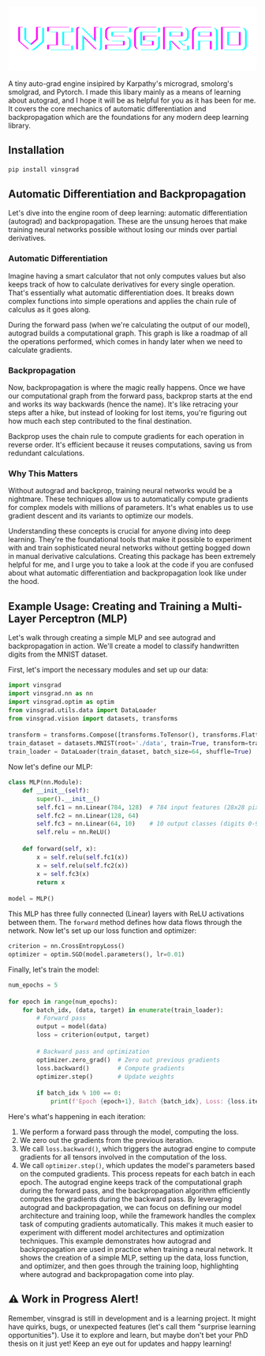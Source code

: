 ![logo](https://github.com/vincentamato/vinsgrad/blob/main/logo.png?raw=true)

A tiny auto-grad engine insipired by Karpathy's micrograd, smolorg's smolgrad, and Pytorch. I made this libary mainly as a means of learning about autograd, and I hope it will be as helpful for you as it has been for me. It covers the core mechanics of automatic differentiation and backpropagation which are the foundations for any modern deep learning library.

## Installation

```bash
pip install vinsgrad
```

## Automatic Differentiation and Backpropagation

Let's dive into the engine room of deep learning: automatic differentiation (autograd) and backpropagation. These are the unsung heroes that make training neural networks possible without losing our minds over partial derivatives.

### Automatic Differentiation

Imagine having a smart calculator that not only computes values but also keeps track of how to calculate derivatives for every single operation. That's essentially what automatic differentiation does. It breaks down complex functions into simple operations and applies the chain rule  of calculus as it goes along.

During the forward pass (when we're calculating the output of our model), autograd builds a computational graph. This graph is like a roadmap of all the operations performed, which comes in handy later when we need to calculate gradients.

### Backpropagation

Now, backpropagation is where the magic really happens. Once we have our computational graph from the forward pass, backprop starts at the end and works its way backwards (hence the name). It's like retracing your steps after a hike, but instead of looking for lost items, you're figuring out how much each step contributed to the final destination.

Backprop uses the chain rule to compute gradients for each operation in reverse order. It's efficient because it reuses computations, saving us from redundant calculations.

### Why This Matters

Without autograd and backprop, training neural networks would be a nightmare. These techniques allow us to automatically compute gradients for complex models with millions of parameters. It's what enables us to use gradient descent and its variants to optimize our models.

Understanding these concepts is crucial for anyone diving into deep learning. They're the foundational tools that make it possible to experiment with and train sophisticated neural networks without getting bogged down in manual derivative calculations. Creating this package has been extremely helpful for me, and I urge you to take a look at the code if you are confused about what automatic differentiation and backpropagation look like under the hood.

## Example Usage: Creating and Training a Multi-Layer Perceptron (MLP)

Let's walk through creating a simple MLP and see autograd and backpropagation in action. We'll create a model to classify handwritten digits from the MNIST dataset.

First, let's import the necessary modules and set up our data:

```python
import vinsgrad
import vinsgrad.nn as nn
import vinsgrad.optim as optim
from vinsgrad.utils.data import DataLoader
from vinsgrad.vision import datasets, transforms

transform = transforms.Compose([transforms.ToTensor(), transforms.Flatten()])
train_dataset = datasets.MNIST(root='./data', train=True, transform=transform, download=True)
train_loader = DataLoader(train_dataset, batch_size=64, shuffle=True)

```

Now let's define our MLP:
```python
class MLP(nn.Module):
    def __init__(self):
        super().__init__()
        self.fc1 = nn.Linear(784, 128)  # 784 input features (28x28 pixels)
        self.fc2 = nn.Linear(128, 64)
        self.fc3 = nn.Linear(64, 10)    # 10 output classes (digits 0-9)
        self.relu = nn.ReLU()

    def forward(self, x):
        x = self.relu(self.fc1(x))
        x = self.relu(self.fc2(x))
        x = self.fc3(x)
        return x

model = MLP()
```
This MLP has three fully connected (Linear) layers with ReLU activations between them. The `forward` method defines how data flows through the network. Now let's set up our loss function and optimizer:
```python
criterion = nn.CrossEntropyLoss()
optimizer = optim.SGD(model.parameters(), lr=0.01)
```

Finally, let's train the model:
```python
num_epochs = 5

for epoch in range(num_epochs):
    for batch_idx, (data, target) in enumerate(train_loader):
        # Forward pass
        output = model(data)
        loss = criterion(output, target)

        # Backward pass and optimization
        optimizer.zero_grad()  # Zero out previous gradients
        loss.backward()        # Compute gradients
        optimizer.step()       # Update weights

        if batch_idx % 100 == 0:
            print(f'Epoch {epoch+1}, Batch {batch_idx}, Loss: {loss.item():.4f}')
```
Here's what's happening in each iteration:
1. We perform a forward pass through the model, computing the loss.
2. We zero out the gradients from the previous iteration.
3. We call `loss.backward()`, which triggers the autograd engine to compute gradients for all tensors involved in the computation of the loss.
4. We call `optimizer.step()`, which updates the model's parameters based on the computed gradients.
This process repeats for each batch in each epoch. The autograd engine keeps track of the computational graph during the forward pass, and the backpropagation algorithm efficiently computes the gradients during the backward pass.
By leveraging autograd and backpropagation, we can focus on defining our model architecture and training loop, while the framework handles the complex task of computing gradients automatically. This makes it much easier to experiment with different model architectures and optimization techniques.
This example demonstrates how autograd and backpropagation are used in practice when training a neural network. It shows the creation of a simple MLP, setting up the data, loss function, and optimizer, and then goes through the training loop, highlighting where autograd and backpropagation come into play.

## ⚠️ **Work in Progress Alert!** 
Remember, vinsgrad is still in development and is a learning project. It might have quirks, bugs, or unexpected features (let's call them "surprise learning opportunities"). Use it to explore and learn, but maybe don't bet your PhD thesis on it just yet! Keep an eye out for updates and happy learning!
